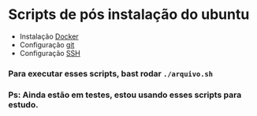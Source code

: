 # Scripts de pós instalação do ubuntu

- Instalação [Docker](https://github.com/marciordj/script/blob/master/dockerInstall.sh)
- Configuração [git](https://github.com/marciordj/script/blob/master/gitConfig.sh)
- Configuração [SSH](https://github.com/marciordj/script/blob/master/ssh.sh)

### Para executar esses scripts, bast rodar `./arquivo.sh` 


### Ps: Ainda estão em testes, estou usando esses scripts para estudo.
